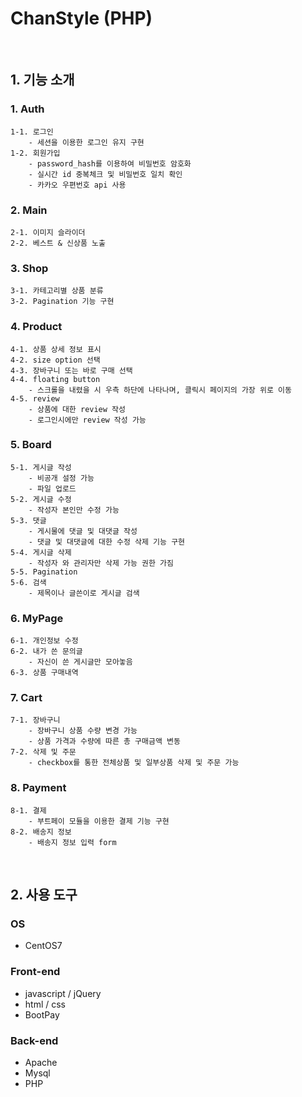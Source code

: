 # ChanStyle (PHP) 
<br>


## 1. 기능 소개 

### 1. Auth 
```
1-1. 로그인
    - 세션을 이용한 로그인 유지 구현 
1-2. 회원가입 
    - password_hash를 이용하여 비밀번호 암호화 
    - 실시간 id 중복체크 및 비밀번호 일치 확인  
    - 카카오 우편번호 api 사용 
```

### 2. Main 
```
2-1. 이미지 슬라이더 
2-2. 베스트 & 신상품 노출 
```

### 3. Shop 
```
3-1. 카테고리별 상품 분류 
3-2. Pagination 기능 구현 
```

### 4. Product 
```
4-1. 상품 상세 정보 표시 
4-2. size option 선택 
4-3. 장바구니 또는 바로 구매 선택 
4-4. floating button 
    - 스크롤을 내렸을 시 우측 하단에 나타나며, 클릭시 페이지의 가장 위로 이동
4-5. review 
    - 상품에 대한 review 작성 
    - 로그인시에만 review 작성 가능 
```

### 5. Board 
```
5-1. 게시글 작성 
    - 비공개 설정 가능 
    - 파일 업로드 
5-2. 게시글 수정 
    - 작성자 본인만 수정 가능 
5-3. 댓글 
    - 게시물에 댓글 및 대댓글 작성 
    - 댓글 및 대댓글에 대한 수정 삭제 기능 구현 
5-4. 게시글 삭제 
    - 작성자 와 관리자만 삭제 가능 권한 가짐
5-5. Pagination 
5-6. 검색  
    - 제목이나 글쓴이로 게시글 검색 
```

### 6. MyPage 
```
6-1. 개인정보 수정 
6-2. 내가 쓴 문의글 
    - 자신이 쓴 게시글만 모아놓음 
6-3. 상품 구매내역  
```

### 7. Cart 
```
7-1. 장바구니
    - 장바구니 상품 수량 변경 가능 
    - 상품 가격과 수량에 따른 총 구매금액 변동 
7-2. 삭제 및 주문 
    - checkbox를 통한 전체상품 및 일부상품 삭제 및 주문 가능 
```

### 8. Payment 
```
8-1. 결제 
    - 부트페이 모듈을 이용한 결제 기능 구현 
8-2. 배송지 정보 
    - 배송지 정보 입력 form 
```

<br>

## 2. 사용 도구 
### OS 
- CentOS7 

### Front-end 
- javascript / jQuery 
- html / css 
- BootPay 

### Back-end 
- Apache 
- Mysql 
- PHP 